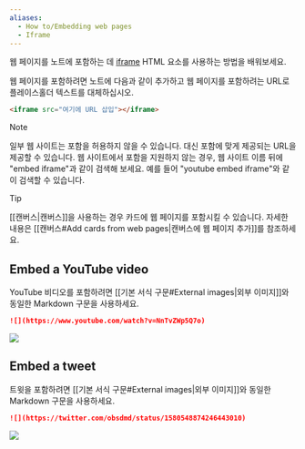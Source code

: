 ```yaml
---
aliases:
  - How to/Embedding web pages
  - Iframe
---
```


웹 페이지를 노트에 포함하는 데 [iframe](https://developer.mozilla.org/en-US/docs/Web/HTML/Element/iframe) HTML 요소를 사용하는 방법을 배워보세요.

웹 페이지를 포함하려면 노트에 다음과 같이 추가하고 웹 페이지를 포함하려는 URL로 플레이스홀더 텍스트를 대체하십시오.

```html
<iframe src="여기에 URL 삽입"></iframe>
```

> [!note]
> 일부 웹 사이트는 포함을 허용하지 않을 수 있습니다. 대신 포함에 맞게 제공되는 URL을 제공할 수 있습니다. 웹 사이트에서 포함을 지원하지 않는 경우, 웹 사이트 이름 뒤에 "embed iframe"과 같이 검색해 보세요. 예를 들어 "youtube embed iframe"와 같이 검색할 수 있습니다.

> [!tip]
> [[캔버스|캔버스]]을 사용하는 경우 카드에 웹 페이지를 포함시킬 수 있습니다. 자세한 내용은 [[캔버스#Add cards from web pages|캔버스에 웹 페이지 추가]]를 참조하세요.


## Embed a YouTube video

YouTube 비디오를 포함하려면 [[기본 서식 구문#External images|외부 이미지]]와 동일한 Markdown 구문을 사용하세요.

```md
![](https://www.youtube.com/watch?v=NnTvZWp5Q7o)
```

![](https://www.youtube.com/watch?v=NnTvZWp5Q7o)

## Embed a tweet

트윗을 포함하려면 [[기본 서식 구문#External images|외부 이미지]]와 동일한 Markdown 구문을 사용하세요.

```md
![](https://twitter.com/obsdmd/status/1580548874246443010)
```

![](https://twitter.com/obsdmd/status/1580548874246443010)
